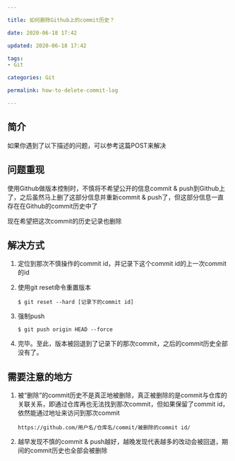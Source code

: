 ```yaml
---

title: 如何删除Github上的commit历史？

date: 2020-06-18 17:42

updated: 2020-06-18 17:42

tags:
- Git

categories: Git

permalink: how-to-delete-commit-log

---
```


## 简介

如果你遇到了以下描述的问题，可以参考这篇POST来解决



## 问题重现

使用Github做版本控制时，不慎将不希望公开的信息commit & push到Github上了，之后虽然马上删了这部分信息并重新commit & push了，但这部分信息一直存在在Github的commit历史中了

现在希望把这次commit的历史记录也删除



## 解决方式

1. 定位到那次不慎操作的commit id，并记录下这个commit id的上一次commit的id

2. 使用git reset命令重置版本

   ~~~shell
   $ git reset --hard [记录下的commit id]
   ~~~

3. 强制push

   ~~~shell
   $ git push origin HEAD --force
   ~~~

4. 完毕。至此，版本被回退到了记录下的那次commit，之后的commit历史全部没有了。



## 需要注意的地方

1. 被“删除”的commit历史不是真正地被删除，真正被删除的是commit与仓库的关联关系，即通过仓库再也无法找到那次commit，但如果保留了commit id，依然能通过地址来访问到那次commit

   ~~~http
   https://github.com/用户名/仓库名/commit/被删除的commit id/
   ~~~

2. 越早发现不慎的commit & push越好，越晚发现代表越多的改动会被回退，期间的commit历史也全部会被删除


